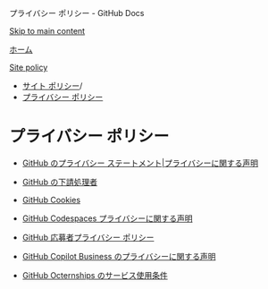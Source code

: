 プライバシー ポリシー - GitHub Docs

[Skip to main content](#main-content)

[ホーム](/ja)

[Site policy](/ja/site-policy)

* [サイト ポリシー](/ja/site-policy)/
* [プライバシー ポリシー](/ja/site-policy/privacy-policies)

プライバシー ポリシー
==========

* [GitHub のプライバシー ステートメント|プライバシーに関する声明](/ja/site-policy/privacy-policies/github-privacy-statement)

* [GitHub の下請処理者](/ja/site-policy/privacy-policies/github-subprocessors)

* [GitHub Cookies](/ja/site-policy/privacy-policies/github-cookies)

* [GitHub Codespaces プライバシーに関する声明](/ja/site-policy/privacy-policies/github-codespaces-privacy-statement)

* [GitHub 応募者プライバシー ポリシー](/ja/site-policy/privacy-policies/github-candidate-privacy-policy)

* [GitHub Copilot Business のプライバシーに関する声明](/ja/site-policy/privacy-policies/github-copilot-business-privacy-statement)

* [GitHub Octernships のサービス使用条件](/ja/site-policy/privacy-policies/github-octernships-terms-of-service)
